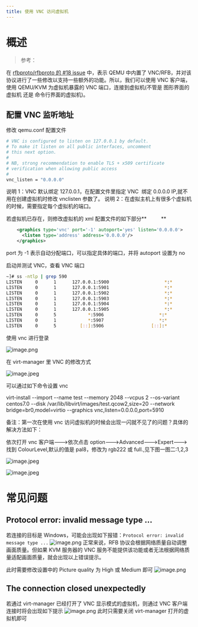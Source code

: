 ```yaml
---
title: 使用 VNC 访问虚拟机
---
```


# 概述

> 参考：

在 [rfbproto/rfbproto 的 #18 issue](https://github.com/rfbproto/rfbproto/issues/18) 中，表示 QEMU 中内置了 VNC/RFB，并对该协议进行了一些修改以支持一些额外的功能。所以，我们可以使用 VNC 客户端，使用 QEMU/KVM 为虚拟机暴露的 VNC 端口，连接到虚拟机(不管是 图形界面的虚拟机 还是 命令行界面的虚拟机)。

## 配置 VNC 监听地址

修改 qemu.conf 配置文件

```bash
# VNC is configured to listen on 127.0.0.1 by default.
# To make it listen on all public interfaces, uncomment
# this next option.
#
# NB, strong recommendation to enable TLS + x509 certificate
# verification when allowing public access
#
vnc_listen = "0.0.0.0"
```

说明 1：VNC 默认绑定 127.0.0.1，在配置文件里指定 VNC  绑定 0.0.0.0 IP,就不用在创建虚拟机时修改 vnclisten 参数了。
说明 2：在虚拟主机上有很多个虚拟机的时候，需要指定每个虚拟机的端口。

若虚拟机已存在，则修改虚拟机的 xml 配置文件的如下部分\*\*          \*\*

```xml
    <graphics type='vnc' port='-1' autoport='yes' listen='0.0.0.0'>
      <listen type='address' address='0.0.0.0'/>
    </graphics>
```

port 为 -1 表示自动分配端口，可以指定具体的端口，并将 autoport 设置为 no

启动并测试 VNC，查看 VNC 端口

```bash
~]# ss -ntlp | grep 590
LISTEN     0      1      127.0.0.1:5900                     *:*                   users:(("qemu-kvm",pid=24077,fd=69))
LISTEN     0      1      127.0.0.1:5901                     *:*                   users:(("qemu-kvm",pid=24190,fd=69))
LISTEN     0      1      127.0.0.1:5902                     *:*                   users:(("qemu-kvm",pid=27027,fd=61))
LISTEN     0      1      127.0.0.1:5903                     *:*                   users:(("qemu-kvm",pid=27124,fd=61))
LISTEN     0      1      127.0.0.1:5904                     *:*                   users:(("qemu-kvm",pid=26750,fd=57))
LISTEN     0      1      127.0.0.1:5905                     *:*                   users:(("qemu-kvm",pid=50127,fd=57))
LISTEN     0      5            *:5906                     *:*                   users:(("Xvnc",pid=45939,fd=9))
LISTEN     0      1            *:5907                     *:*                   users:(("qemu-kvm",pid=46148,fd=23))
LISTEN     0      5         [::]:5906                  [::]:*                   users:(("Xvnc",pid=45939,fd=10))
```

使用 vnc 进行登录

![image.png](https://notes-learning.oss-cn-beijing.aliyuncs.com/vbc6tk/1653399424256-1aebe374-71df-4b7e-adc6-7a75259d03a0.png)

在 virt-manager 里 VNC 的修改方式

![image.jpeg](https://notes-learning.oss-cn-beijing.aliyuncs.com/vbc6tk/1616123512562-2e6de574-d197-4b52-a26d-40b0c09db446.jpeg)

可以通过如下命令设置 vnc

virt-install --import --name test --memory 2048 --vcpus 2 --os-variant centos7.0 --disk /var/lib/libvirt/images/test.qcow2,size=20 --network bridge=br0,model=virtio --graphics vnc,listen=0.0.0.0,port=5910

备注：第一次在使用 vnc 访问虚拟机的时候会出现一闪就不见了的问题？具体的解决方法如下：

依次打开 vnc 客户端--->依次点击 option--->Advanced--->Expert--->找到 ColourLevel,默认的值是 pal8，修改为 rgb222 或 full.,见下图一图二:1,2,3

![image.jpeg](https://notes-learning.oss-cn-beijing.aliyuncs.com/vbc6tk/1616123512600-5a0611f4-2ac1-4cf8-b02f-bf100cda25da.jpeg)

![image.jpeg](https://notes-learning.oss-cn-beijing.aliyuncs.com/vbc6tk/1616123512705-58b3ebe2-934c-4b6f-90fd-2c5749dbac8c.jpeg)

# 常见问题

## Protocol error: invalid message type ...

若连接的目标是 Windows，可能会出现如下报错：`Protocol error: invalid message type ...`
![image.png](https://notes-learning.oss-cn-beijing.aliyuncs.com/vbc6tk/1653399468846-b581842e-f3d2-4712-a320-58fd1117011b.png)
正常来说，RFB 协议会根据网络质量自动调整画面质量。但如果 KVM 服务器的 VNC 服务不能提供该功能或者无法根据网络质量适配画面质量，就会出现以上错误提示。

此时需要修改设置中的 Picture quality 为 High 或 Medium 即可
![image.png](https://notes-learning.oss-cn-beijing.aliyuncs.com/vbc6tk/1653399522688-ecf9beda-c5c3-4407-967d-d7cf2807a241.png)

## The connection closed unexpectedly

若通过 virt-manager 已经打开了 VNC 显示模式的虚拟机，则通过 VNC 客户端连接时将会出现如下提示
![image.png](https://notes-learning.oss-cn-beijing.aliyuncs.com/vbc6tk/1653399960014-7c39aed9-6b52-4c49-a66f-7eab9f27e3f3.png)
此时只需要关闭 virt-manager 打开的虚拟机即可
